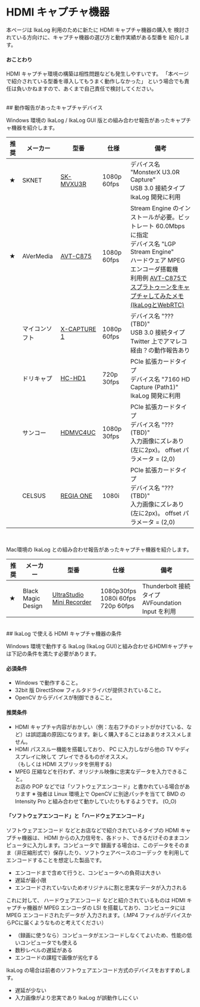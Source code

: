 # HDMI キャプチャ機器

本ページは IkaLog 利用のために新たに HDMI キャプチャ機器の購入を
検討されている方向けに、キャプチャ機器の選び方と動作実績がある型番を
紹介します。

#### おことわり

HDMI キャプチャ環境の構築は相性問題なども発生しやすいです。
「本ページで紹介されている型番を導入してもうまく動作しなかった」
という場合でも責任は負いかねますので、あくまで自己責任で検討してください。

<br>
## 動作報告があったキャプチャデバイス

Windows 環境の IkaLog / IkaLog GUI 版との組み合わせ報告があったキャプチャ機器を紹介します。

| 推奨 | メーカー | 型番 | 仕様 | 備考 |
|----------|------|-----|----|----|
| ★ | SKNET | [SK-MVXU3R](http://www.sknet-web.co.jp/product/mvxu3r/) | 1080p 60fps | デバイス名 "MonsterX U3.0R Capture" <br> USB 3.0 接続タイプ <br> IkaLog 開発に利用 |
| ★ | AVerMedia | [AVT-C875](http://www.avermedia.co.jp/product_swap/avt-c875.html) | 1080p 60fps | Stream Engine のインストールが必要。ビットレート 60.0Mbps に指定 <br> デバイス名 "LGP Stream Engine" <br> ハードウェア MPEG エンコーダ搭載機 <br> 利用例  [AVT-C875でスプラトゥーンをキャプチャしてみたメモ(IkaLogとWebRTC)](http://mzsm.me/2015/09/23/hdmi-capture-avt-c875/)|
|  | マイコンソフト | [X-CAPTURE 1](http://www.micomsoft.co.jp/xcapture-1.htm) | 1080p 60fps | デバイス名 "???(TBD)" <br> USB 3.0 接続タイプ <br> Twitter 上でアマレコ経由？の動作報告あり |
|  | ドリキャプ | [HC-HD1](http://www.drecap.com/DC-HD1BJ.html) | 720p 30fps | PCIe 拡張カードタイプ <br> デバイス名 "7160 HD Capture (Path1)" <br> IkaLog 開発に利用|
|  | サンコー | [HDMVC4UC](http://www.thanko.jp/product/1526.html#introduction) | 1080p 30fps | PCIe 拡張カードタイプ <br> デバイス名 "???(TBD)" <br> 入力画像にズレあり(左に2px)。 offset パラメータ = (2,0) |
|  | CELSUS | [REGIA ONE](http://www.celsus.co.jp/regia/regia1.html) | 1080i | PCIe 拡張カードタイプ <br> デバイス名 "???(TBD)" <br> 入力画像にズレあり(左に2px)。 offset パラメータ = (2,0) |
<br>

Mac環境の IkaLog との組み合わせ報告があったキャプチャ機器を紹介します。

| 推奨 | メーカー | 型番 | 仕様 | 備考 |
|----------|------|-----|----|----|
| ★ | Black Magic<br>Design | [UltraStudio Mini Recorder](https://www.blackmagicdesign.com/jp/store/record-capture-playback/ultrastudiothunderbolt/W-DLUS-04) | 1080p30fps<br>1080i 60fps<br>720p 60fps | Thunderbolt 接続タイプ<br> AVFoundation Input を利用 |

<br>
## IkaLog で使える HDMI キャプチャ機器の条件

Windows 環境で動作する IkaLog (IkaLog GUI)と組み合わせるHDMIキャプチャは下記の条件を満たす必要があります。

####  必須条件
- Windows で動作すること。
- 32bit 版 DirectShow フィルタドライバが提供されていること。
- OpenCV からデバイスが制御できること。

#### 推奨条件

- HDMI キャプチャ内容がおかしい（例：左右フチのドットがかけている、など）は誤認識の原因になります。新しく購入することはあまりオススメしません。
- HDMI パススルー機能を搭載しており、 PC に入力しながら他の TV やディスプレイに映して
  プレイできるものがオススメ。 <br> （もしくは HDMI スプリッタを併用する)
- MPEG 圧縮などを行わず、オリジナル映像に忠実なデータを入力できること。 <br>
  お店の POP などでは「ソフトウェアエンコード」と書かれている場合があります
※ 強者は Linux 環境上で OpenCV に別途パッチを当てて BMD の Intensity Pro と組み合わせて動かしていたりもするようです。 (O_O)

####  「ソフトウェアエンコード」と「ハードウェアエンコード」

ソフトウェアエンコード などとお店などで紹介されているタイプの HDMI キャプチャ機器は、
HDMI からの入力信号を、各ドット、できるだけそのままコンピュータに入力します。コンピュータで
録画する場合は、このデータをそのまま（非圧縮形式で）保存したり、ソフトウェアベースのコーデック
を利用してエンコードすることを想定した製品です。

- エンコードまで含めて行うと、コンピュータへの負荷は大きい
- 遅延が最小限
- エンコードされていないためオリジナルに割と忠実なデータが入力される

これに対して、 ハードウェアエンコード などと紹介されているものは HDMI キャプチャ機器が
MPEG エンコーダの LSI を搭載しており、コンピュータには MPEG エンコードされたデータが
入力されます。（.MP4 ファイルがデバイスからPCに届くようなものと考えてください）

- （録画に使うなら）コンピュータがエンコードしなくてよいため、性能の低いコンピュータでも使える
- 数秒レベルの遅延がある
- エンコードの課程で画像が劣化する

IkaLog の場合は前者のソフトウェアエンコード方式のデバイスをおすすめします。

- 遅延が少ない
- 入力画像がより忠実であり IkaLog が誤動作しにくい
